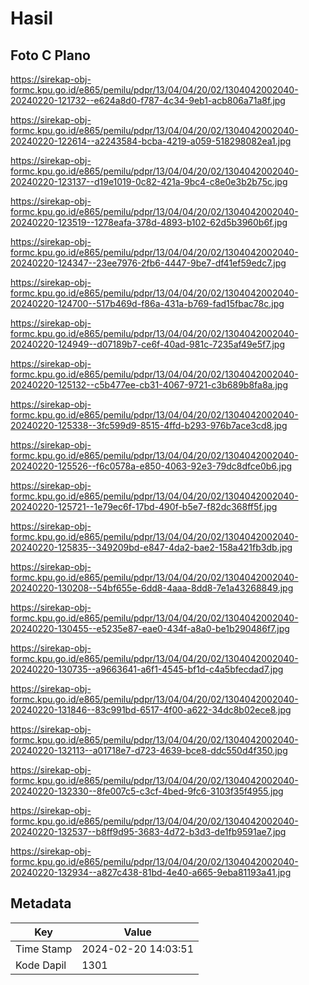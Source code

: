 # Hasil

## Foto C Plano

https://sirekap-obj-formc.kpu.go.id/e865/pemilu/pdpr/13/04/04/20/02/1304042002040-20240220-121732--e624a8d0-f787-4c34-9eb1-acb806a71a8f.jpg

https://sirekap-obj-formc.kpu.go.id/e865/pemilu/pdpr/13/04/04/20/02/1304042002040-20240220-122614--a2243584-bcba-4219-a059-518298082ea1.jpg

https://sirekap-obj-formc.kpu.go.id/e865/pemilu/pdpr/13/04/04/20/02/1304042002040-20240220-123137--d19e1019-0c82-421a-9bc4-c8e0e3b2b75c.jpg

https://sirekap-obj-formc.kpu.go.id/e865/pemilu/pdpr/13/04/04/20/02/1304042002040-20240220-123519--1278eafa-378d-4893-b102-62d5b3960b6f.jpg

https://sirekap-obj-formc.kpu.go.id/e865/pemilu/pdpr/13/04/04/20/02/1304042002040-20240220-124347--23ee7976-2fb6-4447-9be7-df41ef59edc7.jpg

https://sirekap-obj-formc.kpu.go.id/e865/pemilu/pdpr/13/04/04/20/02/1304042002040-20240220-124700--517b469d-f86a-431a-b769-fad15fbac78c.jpg

https://sirekap-obj-formc.kpu.go.id/e865/pemilu/pdpr/13/04/04/20/02/1304042002040-20240220-124949--d07189b7-ce6f-40ad-981c-7235af49e5f7.jpg

https://sirekap-obj-formc.kpu.go.id/e865/pemilu/pdpr/13/04/04/20/02/1304042002040-20240220-125132--c5b477ee-cb31-4067-9721-c3b689b8fa8a.jpg

https://sirekap-obj-formc.kpu.go.id/e865/pemilu/pdpr/13/04/04/20/02/1304042002040-20240220-125338--3fc599d9-8515-4ffd-b293-976b7ace3cd8.jpg

https://sirekap-obj-formc.kpu.go.id/e865/pemilu/pdpr/13/04/04/20/02/1304042002040-20240220-125526--f6c0578a-e850-4063-92e3-79dc8dfce0b6.jpg

https://sirekap-obj-formc.kpu.go.id/e865/pemilu/pdpr/13/04/04/20/02/1304042002040-20240220-125721--1e79ec6f-17bd-490f-b5e7-f82dc368ff5f.jpg

https://sirekap-obj-formc.kpu.go.id/e865/pemilu/pdpr/13/04/04/20/02/1304042002040-20240220-125835--349209bd-e847-4da2-bae2-158a421fb3db.jpg

https://sirekap-obj-formc.kpu.go.id/e865/pemilu/pdpr/13/04/04/20/02/1304042002040-20240220-130208--54bf655e-6dd8-4aaa-8dd8-7e1a43268849.jpg

https://sirekap-obj-formc.kpu.go.id/e865/pemilu/pdpr/13/04/04/20/02/1304042002040-20240220-130455--e5235e87-eae0-434f-a8a0-be1b290486f7.jpg

https://sirekap-obj-formc.kpu.go.id/e865/pemilu/pdpr/13/04/04/20/02/1304042002040-20240220-130735--a9663641-a6f1-4545-bf1d-c4a5bfecdad7.jpg

https://sirekap-obj-formc.kpu.go.id/e865/pemilu/pdpr/13/04/04/20/02/1304042002040-20240220-131846--83c991bd-6517-4f00-a622-34dc8b02ece8.jpg

https://sirekap-obj-formc.kpu.go.id/e865/pemilu/pdpr/13/04/04/20/02/1304042002040-20240220-132113--a01718e7-d723-4639-bce8-ddc550d4f350.jpg

https://sirekap-obj-formc.kpu.go.id/e865/pemilu/pdpr/13/04/04/20/02/1304042002040-20240220-132330--8fe007c5-c3cf-4bed-9fc6-3103f35f4955.jpg

https://sirekap-obj-formc.kpu.go.id/e865/pemilu/pdpr/13/04/04/20/02/1304042002040-20240220-132537--b8ff9d95-3683-4d72-b3d3-de1fb9591ae7.jpg

https://sirekap-obj-formc.kpu.go.id/e865/pemilu/pdpr/13/04/04/20/02/1304042002040-20240220-132934--a827c438-81bd-4e40-a665-9eba81193a41.jpg


## Metadata

| Key        | Value               |
| ---------- | ------------------- |
| Time Stamp | 2024-02-20 14:03:51 |
| Kode Dapil | 1301                |



